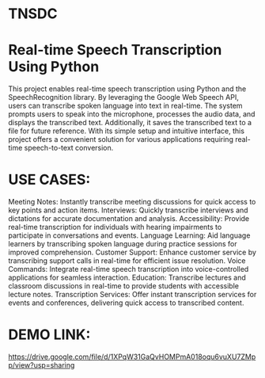 # TNSDC
# Real-time Speech Transcription Using Python
This project enables real-time speech transcription using Python and the SpeechRecognition library. By leveraging the Google Web Speech API, users can transcribe spoken language into text in real-time. The system prompts users to speak into the microphone, processes the audio data, and displays the transcribed text. Additionally, it saves the transcribed text to a file for future reference. With its simple setup and intuitive interface, this project offers a convenient solution for various applications requiring real-time speech-to-text conversion.
# USE  CASES:
Meeting Notes: Instantly transcribe meeting discussions for quick access to key points and action items.
Interviews: Quickly transcribe interviews and dictations for accurate documentation and analysis.
Accessibility: Provide real-time transcription for individuals with hearing impairments to participate in conversations and events.
Language Learning: Aid language learners by transcribing spoken language during practice sessions for improved comprehension.
Customer Support: Enhance customer service by transcribing support calls in real-time for efficient issue resolution.
Voice Commands: Integrate real-time speech transcription into voice-controlled applications for seamless interaction.
Education: Transcribe lectures and classroom discussions in real-time to provide students with accessible lecture notes.
Transcription Services: Offer instant transcription services for events and conferences, delivering quick access to transcribed content.
# DEMO LINK:
https://drive.google.com/file/d/1XPqW31GaQvHOMPmA018oqu6vuXU7ZMpp/view?usp=sharing





